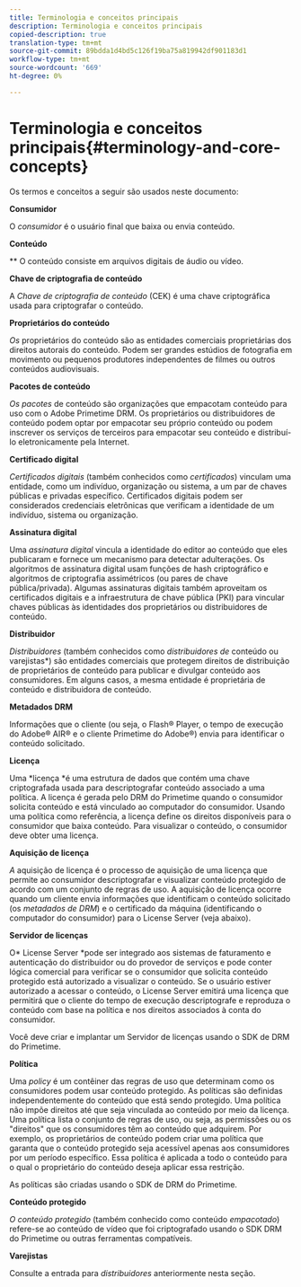 ```yaml
---
title: Terminologia e conceitos principais
description: Terminologia e conceitos principais
copied-description: true
translation-type: tm+mt
source-git-commit: 89bdda1d4bd5c126f19ba75a819942df901183d1
workflow-type: tm+mt
source-wordcount: '669'
ht-degree: 0%

---
```



# Terminologia e conceitos principais{#terminology-and-core-concepts}

Os termos e conceitos a seguir são usados neste documento:

**Consumidor**

O *consumidor* é o usuário final que baixa ou envia conteúdo.

**Conteúdo**

** O conteúdo consiste em arquivos digitais de áudio ou vídeo.

**Chave de criptografia de conteúdo**

A *Chave de criptografia de conteúdo* (CEK) é uma chave criptográfica usada para criptografar o conteúdo.

**Proprietários do conteúdo**

*Os* proprietários do conteúdo são as entidades comerciais proprietárias dos direitos autorais do conteúdo. Podem ser grandes estúdios de fotografia em movimento ou pequenos produtores independentes de filmes ou outros conteúdos audiovisuais.

**Pacotes de conteúdo**

*Os pacotes* de conteúdo são organizações que empacotam conteúdo para uso com o Adobe Primetime DRM. Os proprietários ou distribuidores de conteúdo podem optar por empacotar seu próprio conteúdo ou podem inscrever os serviços de terceiros para empacotar seu conteúdo e distribuí-lo eletronicamente pela Internet.

**Certificado digital**

*Certificados digitais*  (também conhecidos como  *certificados*) vinculam uma entidade, como um indivíduo, organização ou sistema, a um par de chaves públicas e privadas específico. Certificados digitais podem ser considerados credenciais eletrônicas que verificam a identidade de um indivíduo, sistema ou organização.

**Assinatura digital**

Uma *assinatura digital* vincula a identidade do editor ao conteúdo que eles publicaram e fornece um mecanismo para detectar adulterações. Os algoritmos de assinatura digital usam funções de hash criptográfico e algoritmos de criptografia assimétricos (ou pares de chave pública/privada). Algumas assinaturas digitais também aproveitam os certificados digitais e a infraestrutura de chave pública (PKI) para vincular chaves públicas às identidades dos proprietários ou distribuidores de conteúdo.

**Distribuidor**

*Distribuidores*  (também conhecidos como  *distribuidores de* conteúdo ou varejistas*) são entidades comerciais que protegem direitos de distribuição de proprietários de conteúdo para publicar e divulgar conteúdo aos consumidores. Em alguns casos, a mesma entidade é proprietária de conteúdo e distribuidora de conteúdo.

**Metadados DRM**

Informações que o cliente (ou seja, o Flash® Player, o tempo de execução do Adobe® AIR® e o cliente Primetime do Adobe®) envia para identificar o conteúdo solicitado.

**Licença**

Uma *licença *é uma estrutura de dados que contém uma chave criptografada usada para descriptografar conteúdo associado a uma política. A licença é gerada pelo DRM do Primetime quando o consumidor solicita conteúdo e está vinculado ao computador do consumidor. Usando uma política como referência, a licença define os direitos disponíveis para o consumidor que baixa conteúdo. Para visualizar o conteúdo, o consumidor deve obter uma licença.

**Aquisição de licença**

*A* aquisição de licença é o processo de aquisição de uma licença que permite ao consumidor descriptografar e visualizar conteúdo protegido de acordo com um conjunto de regras de uso. A aquisição de licença ocorre quando um cliente envia informações que identificam o conteúdo solicitado (os *metadados de DRM*) e o certificado da máquina (identificando o computador do consumidor) para o License Server (veja abaixo).

**Servidor de licenças**

O* License Server *pode ser integrado aos sistemas de faturamento e autenticação do distribuidor ou do provedor de serviços e pode conter lógica comercial para verificar se o consumidor que solicita conteúdo protegido está autorizado a visualizar o conteúdo. Se o usuário estiver autorizado a acessar o conteúdo, o License Server emitirá uma licença que permitirá que o cliente do tempo de execução descriptografe e reproduza o conteúdo com base na política e nos direitos associados à conta do consumidor.

Você deve criar e implantar um Servidor de licenças usando o SDK de DRM do Primetime.

**Política**

Uma *policy* é um contêiner das regras de uso que determinam como os consumidores podem usar conteúdo protegido. As políticas são definidas independentemente do conteúdo que está sendo protegido. Uma política não impõe direitos até que seja vinculada ao conteúdo por meio da licença. Uma política lista o conjunto de regras de uso, ou seja, as permissões ou os &quot;direitos&quot; que os consumidores têm ao conteúdo que adquirem. Por exemplo, os proprietários de conteúdo podem criar uma política que garanta que o conteúdo protegido seja acessível apenas aos consumidores por um período específico. Essa política é aplicada a todo o conteúdo para o qual o proprietário do conteúdo deseja aplicar essa restrição.

As políticas são criadas usando o SDK de DRM do Primetime.

**Conteúdo protegido**

*O conteúdo protegido*  (também conhecido como conteúdo  *empacotado*) refere-se ao conteúdo de vídeo que foi criptografado usando o SDK DRM do Primetime ou outras ferramentas compatíveis.

**Varejistas**

Consulte a entrada para *distribuidores* anteriormente nesta seção.
